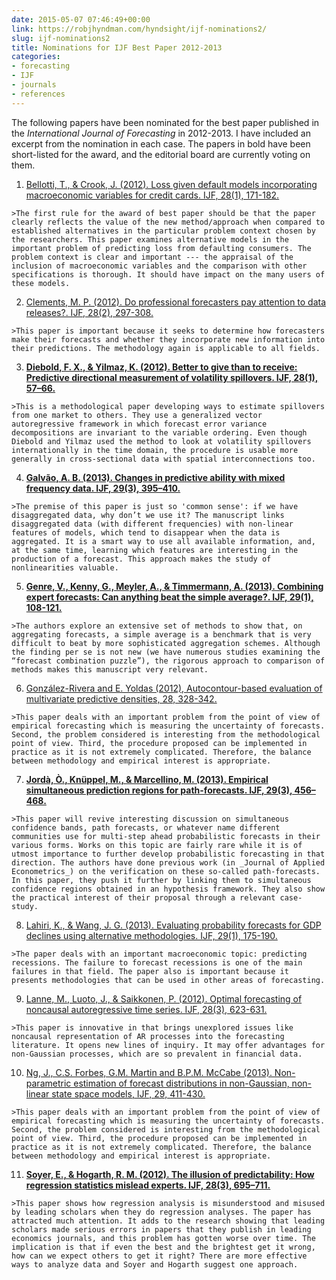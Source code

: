 ```yaml
---
date: 2015-05-07 07:46:49+00:00
link: https://robjhyndman.com/hyndsight/ijf-nominations2/
slug: ijf-nominations2
title: Nominations for IJF Best Paper 2012-2013
categories:
- forecasting
- IJF
- journals
- references
---
```


The following papers have been nominated for the best paper published in the _International Journal of Forecasting_ in 2012-2013.  I have included an excerpt from the nomination in each case. The papers in bold have been short-listed for the award, and the editorial board are currently voting on them.<!-- more -->

  1. [Bellotti, T., & Crook, J. (2012). Loss given default models incorporating macroeconomic variables for credit cards. IJF, 28(1), 171-182.](http://dx.doi.org/10.1016/j.ijforecast.2010.08.005)

    >The first rule for the award of best paper should be that the paper clearly reflects the value of the new method/approach when compared to established alternatives in the particular problem context chosen by the researchers. This paper examines alternative models in the important problem of predicting loss from defaulting consumers. The problem context is clear and important --- the appraisal of the inclusion of macroeconomic variables and the comparison with other specifications is thorough. It should have impact on the many users of these models.

  2. [Clements, M. P. (2012). Do professional forecasters pay attention to data releases?. IJF, 28(2), 297-308.](http://dx.doi.org/10.1016/j.ijforecast.2011.09.001)

    >This paper is important because it seeks to determine how forecasters make their forecasts and whether they incorporate new information into their predictions. The methodology again is applicable to all fields.

  3. **[Diebold, F. X., & Yilmaz, K. (2012). Better to give than to receive: Predictive directional measurement of volatility spillovers. IJF, 28(1), 57–66.](http://dx.doi.org/10.1016/j.ijforecast.2011.02.006)**

    >This is a methodological paper developing ways to estimate spillovers from one market to others. They use a generalized vector autoregressive framework in which forecast error variance decompositions are invariant to the variable ordering. Even though Diebold and Yilmaz used the method to look at volatility spillovers internationally in the time domain, the procedure is usable more generally in cross-sectional data with spatial interconnections too.

  4. **[Galvão, A. B. (2013). Changes in predictive ability with mixed frequency data. IJF, 29(3), 395–410.](http://dx.doi.org/10.1016/j.ijforecast.2012.10.006)**

    >The premise of this paper is just so 'common sense': if we have disaggregated data, why don’t we use it? The manuscript links disaggregated data (with different frequencies) with non-linear features of models, which tend to disappear when the data is aggregated. It is a smart way to use all available information, and, at the same time, learning which features are interesting in the production of a forecast. This approach makes the study of nonlinearities valuable.

  5. **[Genre, V., Kenny, G., Meyler, A., & Timmermann, A. (2013). Combining expert forecasts: Can anything beat the simple average?. IJF, 29(1), 108-121.](http://dx.doi.org/10.1016/j.ijforecast.2012.06.004)**

    >The authors explore an extensive set of methods to show that, on aggregating forecasts, a simple average is a benchmark that is very difficult to beat by more sophisticated aggregation schemes. Although the finding per se is not new (we have numerous studies examining the “forecast combination puzzle”), the rigorous approach to comparison of methods makes this manuscript very relevant.

  6. [González-Rivera and E. Yoldas (2012), Autocontour-based evaluation of multivariate predictive densities, 28, 328-342.](http://dx.doi.org/10.1016/j.ijforecast.2011.06.001)

    >This paper deals with an important problem from the point of view of empirical forecasting which is measuring the uncertainty of forecasts. Second, the problem considered is interesting from the methodological point of view. Third, the procedure proposed can be implemented in practice as it is not extremely complicated. Therefore, the balance between methodology and empirical interest is appropriate.

  7. **[Jordà, Ò., Knüppel, M., & Marcellino, M. (2013). Empirical simultaneous prediction regions for path-forecasts. IJF, 29(3), 456–468.](http://dx.doi.org/10.1016/j.ijforecast.2012.12.002)**

    >This paper will revive interesting discussion on simultaneous confidence bands, path forecasts, or whatever name different communities use for multi-step ahead probabilistic forecasts in their various forms. Works on this topic are fairly rare while it is of utmost importance to further develop probabilistic forecasting in that direction. The authors have done previous work (in _Journal of Applied Econometrics_) on the verification on these so-called path-forecasts. In this paper, they push it further by linking them to simultaneous confidence regions obtained in an hypothesis framework. They also show the practical interest of their proposal through a relevant case-study.

  8. [Lahiri, K., & Wang, J. G. (2013). Evaluating probability forecasts for GDP declines using alternative methodologies. IJF, 29(1), 175-190.](http://dx.doi.org/10.1016/j.ijforecast.2012.07.004)

    >The paper deals with an important macroeconomic topic: predicting recessions. The failure to forecast recessions is one of the main failures in that field. The paper also is important because it presents methodologies that can be used in other areas of forecasting.

  9. [Lanne, M., Luoto, J., & Saikkonen, P. (2012). Optimal forecasting of noncausal autoregressive time series. IJF, 28(3), 623-631.](http://dx.doi.org/10.1016/j.ijforecast.2011.08.003)

    >This paper is innovative in that brings unexplored issues like noncausal representation of AR processes into the forecasting literature. It opens new lines of inquiry. It may offer advantages for non-Gaussian processes, which are so prevalent in financial data.

  10. [Ng, J., C.S. Forbes, G.M. Martin and B.P.M. McCabe (2013). Non-parametric estimation of forecast distributions in non-Gaussian, non-linear state space models, IJF, 29, 411-430.](http://dx.doi.org/10.1016/j.ijforecast.2012.10.005)

    >This paper deals with an important problem from the point of view of empirical forecasting which is measuring the uncertainty of forecasts. Second, the problem considered is interesting from the methodological point of view. Third, the procedure proposed can be implemented in practice as it is not extremely complicated. Therefore, the balance between methodology and empirical interest is appropriate.
  
  11. **[Soyer, E., & Hogarth, R. M. (2012). The illusion of predictability: How regression statistics mislead experts. IJF, 28(3), 695–711.](http://dx.doi.org/10.1016/j.ijforecast.2012.02.002)**

    >This paper shows how regression analysis is misunderstood and misused by leading scholars when they do regression analyses. The paper has attracted much attention. It adds to the research showing that leading scholars made serious errors in papers that they publish in leading economics journals, and this problem has gotten worse over time. The implication is that if even the best and the brightest get it wrong, how can we expect others to get it right? There are more effective ways to analyze data and Soyer and Hogarth suggest one approach.





